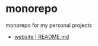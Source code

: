 # monorepo

monorepo for my personal projects

- [website | README.md](https://github.com/diegofrayo/monorepo/tree/master/packages/website)